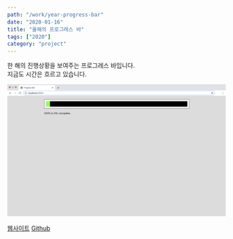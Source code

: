 ```yaml
---
path: "/work/year-progress-bar"
date: "2020-01-16"
title: "올해의 프로그레스 바"
tags: ["2020"]
category: "project"
---
```

한 해의 진행상황을 보여주는 프로그레스 바입니다.  
지금도 시간은 흐르고 있습니다.

![screen shot](./img/progress_bar_screenshot.png)

[웹사이트](https://condescending-agnesi-714042.netlify.com/) [Github](https://github.com/constmoon/year-progress-bar) 